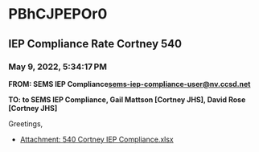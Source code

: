 # PBhCJPEPOr0
## IEP Compliance Rate Cortney 540
### May 9, 2022, 5:34:17 PM
**FROM: SEMS IEP Compliance<sems-iep-compliance-user@nv.ccsd.net>**

**TO: to SEMS IEP Compliance, Gail Mattson [Cortney JHS], David Rose [Cortney JHS]**


Greetings,  





* [Attachment: 540 Cortney IEP Compliance.xlsx](PBhCJPEPOr0-attachment-1.xlsx)
